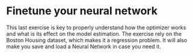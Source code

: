 # Finetune your neural network

This last exercise is key to properly understand how the optimizer works and what is its effect on the model estimation.
The exercise rely on the Boston Housing dataset, which makes it a regression problem. It will also make you save and load a Neural Network in case you need it.
